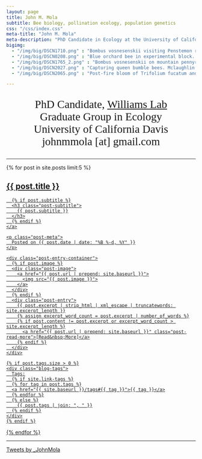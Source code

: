 ```yaml
---
layout: page
title: John M. Mola
subtitle: Bee biology, pollination ecology, population genetics
css: "/css/index.css"
meta-title: "John M. Mola"
meta-description: "PhD Candidate in Ecology at the University of California Davis"
bigimg:
  - "/img/big/DSCN1710.png" : "Bombus vosnesenskii visiting Penstemon rydbergii. Truckee, CA. 2015"
  - "/img/big/DSCN0208.png" : "Blue orchard bee in experimental block. Blue Lake, CA. 2015"
  - "/img/big/DSCN1765_2.png" : "Bombus vosnesenskii on mountain pennyroyal. Truckee, CA. 2015"
  - "/img/big/DSCN2027.png" : "Capturing queen bumble bees. Mclaughlin Reserve. 2016"
  - "/img/big/DSCN2065.png" : "Post-fire bloom of Trifolium fucatum and supporting cast. McLaughlin Reserve. 2015"

---
```




<div style="text-align:center">
  <p style="font-family: calibri; font-size:22pt">
  PhD Candidate, <a href="http://williamslab.ucdavis.edu">Williams Lab</a> <br>
  Graduate Group in Ecology <br>
  University of California Davis <br>
  johnmmola [at] gmail.com
  
  </p>
</div>

---

<div class="posts-list">
  {% for post in site.posts limit:5 %}
  <article class="post-preview">
    <a href="{{ post.url | prepend: site.baseurl }}">
      <h2 class="post-title">{{ post.title }}</h2>

      {% if post.subtitle %}
      <h3 class="post-subtitle">
        {{ post.subtitle }}
      </h3>
      {% endif %}
    </a>

    <p class="post-meta">
      Posted on {{ post.date | date: "%B %-d, %Y" }}
    </p>

    <div class="post-entry-container">
      {% if post.image %}
      <div class="post-image">
        <a href="{{ post.url | prepend: site.baseurl }}">
          <img src="{{ post.image }}">
        </a>
      </div>
      {% endif %}
      <div class="post-entry">
        {{ post.excerpt | strip_html | xml_escape | truncatewords: site.excerpt_length }}
        {% assign excerpt_word_count = post.excerpt | number_of_words %}
        {% if post.content != post.excerpt or excerpt_word_count > site.excerpt_length %}
          <a href="{{ post.url | prepend: site.baseurl }}" class="post-read-more">[Read&nbsp;More]</a>
        {% endif %}
      </div>
    </div>

    {% if post.tags.size > 0 %}
    <div class="blog-tags">
      Tags:
      {% if site.link-tags %}
      {% for tag in post.tags %}
      <a href="{{ site.baseurl }}/tags#{{ tag }}">{{ tag }}</a>
      {% endfor %}
      {% else %}
        {{ post.tags | join: ", " }}
      {% endif %}
    </div>
    {% endif %}

   </article>
  {% endfor %}
</div>

---
<p align="center">

<a class="twitter-timeline" data-height="800" data-width="400" data-theme="light" data-link-color="#FAB81E" href="https://twitter.com/_JohnMola?ref_src=twsrc%5Etfw">Tweets by _JohnMola</a> <script async src="https://platform.twitter.com/widgets.js" charset="utf-8"></script>
</p>